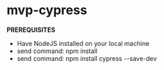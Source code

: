 # mvp-cypress

**PREREQUISITES**
- Have NodeJS installed on your local machine
- send command: npm install
- send command: npm install cypress --save-dev
